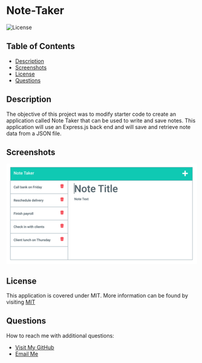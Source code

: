 # Note-Taker
  
  ![License](https://img.shields.io/static/v1?label=license&message=MIT&color=blue.svg)
  
  ## Table of Contents
  * [Description](#Description)
  * [Screenshots](#Screenshots)
  * [License](#License)
  * [Questions](#Questions)

  ## Description
  The objective of this project was to modify starter code to create an application called Note Taker that can be used to write and save notes. This application will use an Express.js back end and will save and retrieve note data from a JSON file.

  ## Screenshots
  ![Screenshot](./assets/screenshot.png)
  
  ## License
  This application is covered under MIT. More information can be found by visiting [MIT](https://opensource.org/licenses/MIT)

  ## Questions
  How to reach me with additional questions:
  * [Visit My GitHub](https://github.com/j-okeefe)
  * [Email Me](mailto:jbo88@att.net)